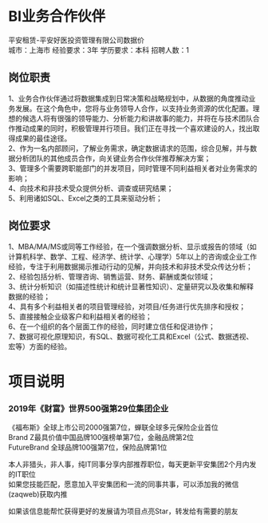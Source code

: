 # BI业务合作伙伴
平安租赁-平安好医投资管理有限公司数据价  
城市：上海市 经验要求：3年 学历要求：本科  招聘人数：1

## 岗位职责
1、业务合作伙伴通过将数据集成到日常决策和战略规划中，从数据的角度推动业务发展。在这个角色中，您将与业务领导人合作，以支持业务资源的优化配置。理想的候选人将有很强的领导能力、分析能力和讲故事的能力，并将在与技术团队合作推动成果的同时，积极管理并行项目。我们正在寻找一个喜欢建设的人，找出取得成果的最佳途径。   
2、作为一名内部顾问，了解业务需求，确定数据请求的范围，综合见解，并与数据分析团队的其他成员合作，向关键业务合作伙伴推荐解决方案；   
3、管理多个需要跨职能部门的并发项目，同时管理不同利益相关者对业务需求的影响；   
4、向技术和非技术受众提供分析、调查或研究结果；   
5、利用诸如SQL、Excel之类的工具来驱动分析；

## 岗位要求
1、MBA/MA/MS或同等工作经验，在一个强调数据分析、显示或报告的领域（如计算机科学、数学、工程、经济学、统计学、心理学）5年以上的咨询或企业工作经验，专注于利用数据揭示推动行动的见解，并向技术和非技术受众传达分析；   
2、经验包括分析、管理咨询、销售运营、财务、薪酬或类似领域；   
3、统计分析知识（如描述性统计和统计显著性知识）、定量研究以及收集和解释数据的经验；   
4、具有多个利益相关者的项目管理经验，对项目/任务进行优先排序和授权；   
5、直接接触企业级客户和利益相关者的经验；   
6、在一个组织的各个层面工作的经验，同时建立信任和促进协作；   
7、数据可视化原理知识，有SQL、数据可视化工具和Excel（公式、数据透视、宏等）方面的经验。

# 项目说明

### 2019年《财富》世界500强第29位集团企业
《福布斯》全球上市公司2000强第7位，蝉联全球多元保险企业首位  
Brand Z最具价值中国品牌100强榜单第7位，金融品牌第2位  
FutureBrand 全球品牌100强第7位，保险品牌第1位

本人非猎头，非人事，纯IT同事分享内部推荐职位，每天更新平安集团2个月内发的IT职位  
如果您技能匹配，愿意加入平安集团和一流的同事共事，可以添加我的微信(zaqweb)获取内推 

如果该信息能帮忙获得更好的发展请为项目点亮Star，转发给有需要的朋友




